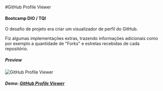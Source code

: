 #GitHub Profile Viewer

#### Bootcamp DIO / TQI

O desafio de projeto era criar um visualizador de perfil do GitHub.

Fiz algumas implementações extras, trazendo informações adicionais como por exemplo a quantidade de "Forks" e estrelas recebidas de cada repositório.

##### Preview

![GitHub Profile Viewer](https://i.imgur.com/Po5Auyg.gif "GitHub Profile Viewer")

##### Demo: [GitHub Profile Viewer](https://adivision.com.br/projetos/react/github-api/ "GitHub Profile Viewer")
